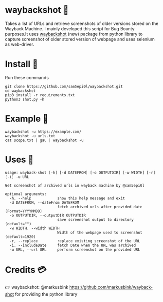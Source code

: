 # waybackshot 🥃
Takes a list of URLs and retrieve screenshots of older versions stored on the Wayback Machine. I mainly developed this script for Bug Bounty purposes.It uses [waybackshot](https://github.com/markusbink/wayback-shot) (new) package from python library to capture screenshot of older stored version of webpage and uses selenium as web-driver.

# Install 💼
Run these commands
```
git clone https://github.com/sam5epi0l/waybackshot.git
cd waybackshot
pip3 install -r requirements.txt
python3 shot.py -h
```

# Example 🔻
```
waybackshot -u https://example.com/
waybackshot -u urls.txt
cat scope.txt | gau | waybackshot -u
```

# Uses 🚀
```
usage: wayback-shot [-h] [-d DATEFROM] [-o OUTPUTDIR] [-w WIDTH] [-r] [-i] -u URL

Get screenshot of archived urls in wayback machine by @sam5epi0l

optional arguments:
  -h, --help            show this help message and exit
  -d DATEFROM, --dateFrom DATEFROM
                        fetch archived urls after provided date (Format=YYYYMMDD)
  -o OUTPUTDIR, --outputDIR OUTPUTDIR
                        save screenshot output to directory (default="")
  -w WIDTH, --width WIDTH
                        Width of the webpage used to screenshot (default=1920)
  -r, --replace         replace existing screenshot of the URL
  -i, --includeDate     fetch Date when the URL was archived
  -u URL, --url URL     perform screenshot on the provided URL
```

# Credits 💳
👉 waybackshot: @markusbink https://github.com/markusbink/wayback-shot for providing the python library
